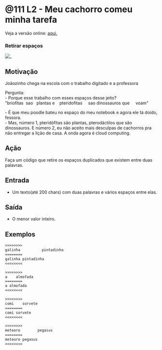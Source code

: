 # @111 L2 - Meu cachorro comeu minha tarefa

Veja a versão online: [aqui.](https://github.com/qxcodefup/arcade/blob/master/base/111/Readme.md)
### Retirar espaços

![_](https://raw.githubusercontent.com/qxcodefup/arcade/master/base/111/cover.jpg)

## Motivação

Joãozinho chega na escola com o trabalho digitado e a professora

Pergunta:  
\- Porque esse trabalho com esses espaços desse jeito?  
"briofitas  sao   plantas e    pteridofitas     sao dinossauros que     voam"

\- É que meu poodle bateu no espaço do meu notebook e agora ele tá doido, fessora.  
\- Mas, número 1, pteridófitas são plantas, pterodáctilos que são dinossauros. E número 2, eu não aceito mais desculpas de cachorros pra não entregar a lição de casa. A onda agora é cloud computing.

## Ação

Faça um código que retire os espaços duplicados que existem entre duas palavras.

## Entrada

*   Um texto(até 200 chars) com duas palavras e vários espaços entre elas.

## Saída

*   O menor valor inteiro.

## Exemplos

```txt
>>>>>>>>
galinha          pintadinha
========
galinha pintadinha
<<<<<<<<

>>>>>>>>
a    almofada
========
a almofada
<<<<<<<<

>>>>>>>>
comi    sorvete
========
comi sorvete
<<<<<<<<

>>>>>>>>
meteoro        pegasus
========
meteoro pegasus
<<<<<<<<
```

